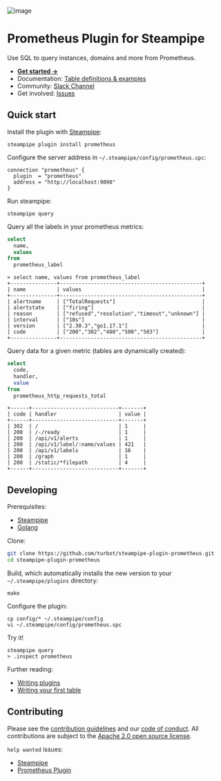 ![image](https://hub.steampipe.io/images/plugins/turbot/prometheus-social-graphic.png)

# Prometheus Plugin for Steampipe

Use SQL to query instances, domains and more from Prometheus.

- **[Get started →](https://hub.steampipe.io/plugins/turbot/prometheus)**
- Documentation: [Table definitions & examples](https://hub.steampipe.io/plugins/turbot/prometheus/tables)
- Community: [Slack Channel](https://steampipe.io/community/join)
- Get involved: [Issues](https://github.com/turbot/steampipe-plugin-prometheus/issues)

## Quick start

Install the plugin with [Steampipe](https://steampipe.io):

```shell
steampipe plugin install prometheus
```

Configure the server address in `~/.steampipe/config/prometheus.spc`:

```hcl
connection "prometheus" {
  plugin  = "prometheus"
  address = "http://localhost:9090"
}
```

Run steampipe:

```shell
steampipe query
```

Query all the labels in your prometheus metrics:

```sql
select
  name,
  values
from
  prometheus_label
```

```
> select name, values from prometheus_label
+---------------+----------------------------------------------+
| name          | values                                       |
+---------------+----------------------------------------------+
| alertname     | ["TotalRequests"]                            |
| alertstate    | ["firing"]                                   |
| reason        | ["refused","resolution","timeout","unknown"] |
| interval      | ["10s"]                                      |
| version       | ["2.30.3","go1.17.1"]                        |
| code          | ["200","302","400","500","503"]              |
+---------------+----------------------------------------------+
```

Query data for a given metric (tables are dynamically created):

```sql
select
  code,
  handler,
  value
from
  prometheus_http_requests_total
```

```
+------+----------------------------+-------+
| code | handler                    | value |
+------+----------------------------+-------+
| 302  | /                          | 1     |
| 200  | /-/ready                   | 1     |
| 200  | /api/v1/alerts             | 1     |
| 200  | /api/v1/label/:name/values | 421   |
| 200  | /api/v1/labels             | 16    |
| 200  | /graph                     | 1     |
| 200  | /static/*filepath          | 4     |
+------+----------------------------+-------+
```

## Developing

Prerequisites:

- [Steampipe](https://steampipe.io/downloads)
- [Golang](https://golang.org/doc/install)

Clone:

```sh
git clone https://github.com/turbot/steampipe-plugin-prometheus.git
cd steampipe-plugin-prometheus
```

Build, which automatically installs the new version to your `~/.steampipe/plugins` directory:

```
make
```

Configure the plugin:

```
cp config/* ~/.steampipe/config
vi ~/.steampipe/config/prometheus.spc
```

Try it!

```
steampipe query
> .inspect prometheus
```

Further reading:

- [Writing plugins](https://steampipe.io/docs/develop/writing-plugins)
- [Writing your first table](https://steampipe.io/docs/develop/writing-your-first-table)

## Contributing

Please see the [contribution guidelines](https://github.com/turbot/steampipe/blob/main/CONTRIBUTING.md) and our [code of conduct](https://github.com/turbot/steampipe/blob/main/CODE_OF_CONDUCT.md). All contributions are subject to the [Apache 2.0 open source license](https://github.com/turbot/steampipe-plugin-prometheus/blob/main/LICENSE).

`help wanted` issues:

- [Steampipe](https://github.com/turbot/steampipe/labels/help%20wanted)
- [Prometheus Plugin](https://github.com/turbot/steampipe-plugin-prometheus/labels/help%20wanted)
